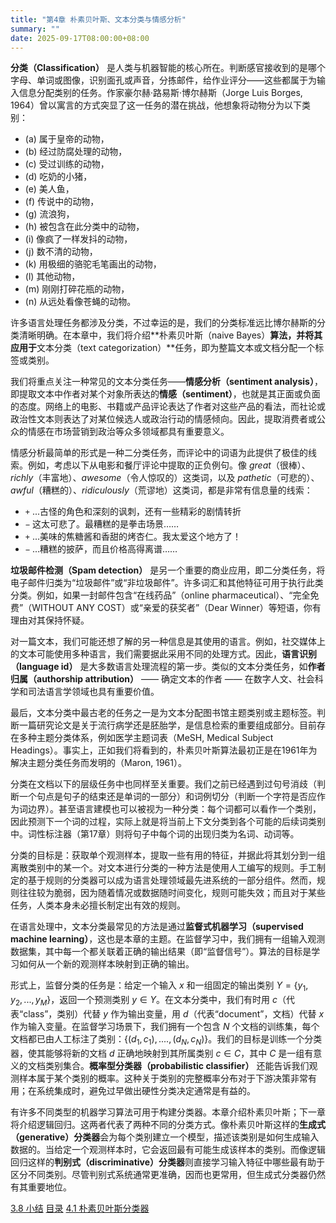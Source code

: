 ```yaml
---
title: "第4章 朴素贝叶斯、文本分类与情感分析"
summary: ""
date: 2025-09-17T08:00:00+08:00
---
```


**分类（Classification）** 是人类与机器智能的核心所在。判断感官接收到的是哪个字母、单词或图像，识别面孔或声音，分拣邮件，给作业评分——这些都属于为输入信息分配类别的任务。作家豪尔赫·路易斯·博尔赫斯（Jorge Luis Borges, 1964）曾以寓言的方式突显了这一任务的潜在挑战，他想象将动物分为以下类别：

* (a) 属于皇帝的动物，
* (b) 经过防腐处理的动物，
* (c) 受过训练的动物，
* (d) 吃奶的小猪，
* (e) 美人鱼，
* (f) 传说中的动物，
* (g) 流浪狗，
* (h) 被包含在此分类中的动物，
* (i) 像疯了一样发抖的动物，
* (j) 数不清的动物，
* (k) 用极细的骆驼毛笔画出的动物，
* (l) 其他动物，
* (m) 刚刚打碎花瓶的动物，
* (n) 从远处看像苍蝇的动物。

许多语言处理任务都涉及分类，不过幸运的是，我们的分类标准远比博尔赫斯的分类清晰明确。在本章中，我们将介绍**朴素贝叶斯（naive Bayes）**算法，并将其应用于**文本分类（text categorization）**任务，即为整篇文本或文档分配一个标签或类别。

我们将重点关注一种常见的文本分类任务——**情感分析（sentiment analysis）**，即提取文本中作者对某个对象所表达的**情感（sentiment）**，也就是其正面或负面的态度。网络上的电影、书籍或产品评论表达了作者对这些产品的看法，而社论或政治性文本则表达了对某位候选人或政治行动的情感倾向。因此，提取消费者或公众的情感在市场营销到政治等众多领域都具有重要意义。

情感分析最简单的形式是一种二分类任务，而评论中的词语为此提供了极佳的线索。例如，考虑以下从电影和餐厅评论中提取的正负例句。像 *great*（很棒）、*richly*（丰富地）、*awesome*（令人惊叹的）这类词，以及 *pathetic*（可悲的）、*awful*（糟糕的）、*ridiculously*（荒谬地）这类词，都是非常有信息量的线索：

* `+` ...古怪的角色和深刻的讽刺，还有一些精彩的剧情转折
* `−` 这太可悲了。最糟糕的是拳击场景……
* `+` ...美味的焦糖酱和香甜的烤杏仁。我太爱这个地方了！
* `−` ...糟糕的披萨，而且价格高得离谱……

**垃圾邮件检测（Spam detection）** 是另一个重要的商业应用，即二分类任务，将电子邮件归类为“垃圾邮件”或“非垃圾邮件”。许多词汇和其他特征可用于执行此类分类。例如，如果一封邮件包含“在线药品”（online pharmaceutical）、“完全免费”（WITHOUT ANY COST）或“亲爱的获奖者”（Dear Winner）等短语，你有理由对其保持怀疑。

对一篇文本，我们可能还想了解的另一种信息是其使用的语言。例如，社交媒体上的文本可能使用多种语言，我们需要据此采用不同的处理方式。因此，**语言识别（language id）** 是大多数语言处理流程的第一步。类似的文本分类任务，如**作者归属（authorship attribution）** —— 确定文本的作者 —— 在数字人文、社会科学和司法语言学领域也具有重要价值。

最后，文本分类中最古老的任务之一是为文本分配图书馆主题类别或主题标签。判断一篇研究论文是关于流行病学还是胚胎学，是信息检索的重要组成部分。目前存在多种主题分类体系，例如医学主题词表（MeSH, Medical Subject Headings）。事实上，正如我们将看到的，朴素贝叶斯算法最初正是在1961年为解决主题分类任务而发明的（Maron, 1961）。

分类在文档以下的层级任务中也同样至关重要。我们之前已经遇到过句号消歧（判断一个句点是句子的结束还是单词的一部分）和词例切分（判断一个字符是否应作为词边界）。甚至语言建模也可以被视为一种分类：每个词都可以看作一个类别，因此预测下一个词的过程，实际上就是将当前上下文分类到各个可能的后续词类别中。词性标注器（第17章）则将句子中每个词的出现归类为名词、动词等。

分类的目标是：获取单个观测样本，提取一些有用的特征，并据此将其划分到一组离散类别中的某一个。对文本进行分类的一种方法是使用人工编写的规则。手工制定的基于规则的分类器可以成为语言处理领域最先进系统的一部分组件。然而，规则往往较为脆弱，因为随着情况或数据随时间变化，规则可能失效；而且对于某些任务，人类本身未必擅长制定出有效的规则。

在语言处理中，文本分类最常见的方法是通过**监督式机器学习（supervised machine learning）**，这也是本章的主题。在监督学习中，我们拥有一组输入观测数据集，其中每一个都关联着正确的输出结果（即“监督信号”）。算法的目标是学习如何从一个新的观测样本映射到正确的输出。

形式上，监督分类的任务是：给定一个输入 $x$ 和一组固定的输出类别 $Y = \{y_1, y_2, ..., y_M\}$，返回一个预测类别 $y \in Y$。在文本分类中，我们有时用 $c$（代表“class”，类别）代替 $y$ 作为输出变量，用 $d$（代表“document”，文档）代替 $x$ 作为输入变量。在监督学习场景下，我们拥有一个包含 $N$ 个文档的训练集，每个文档都已由人工标注了类别：$\{(d_1,c_1),....,(d_N ,c_N )\}$。我们的目标是训练一个分类器，使其能够将新的文档 $d$ 正确地映射到其所属类别 $c \in C$，其中 $C$ 是一组有意义的文档类别集合。**概率型分类器（probabilistic classifier）** 还能告诉我们观测样本属于某个类别的概率。这种关于类别的完整概率分布对于下游决策非常有用；在系统集成时，避免过早做出硬性分类决定通常是有益的。

有许多不同类型的机器学习算法可用于构建分类器。本章介绍朴素贝叶斯；下一章将介绍逻辑回归。这两者代表了两种不同的分类方式。像朴素贝叶斯这样的**生成式（generative）分类器**会为每个类别建立一个模型，描述该类别是如何生成输入数据的。当给定一个观测样本时，它会返回最有可能生成该样本的类别。而像逻辑回归这样的**判别式（discriminative）分类器**则直接学习输入特征中哪些最有助于区分不同类别。尽管判别式系统通常更准确，因而也更常用，但生成式分类器仍然有其重要地位。


<nav class="pagination justify-content-between">
<a href="../ch3-08">3.8 小结</a>
<a href="../">目录</a>
<a href="../ch4-01">4.1 朴素贝叶斯分类器</a>
</nav>

